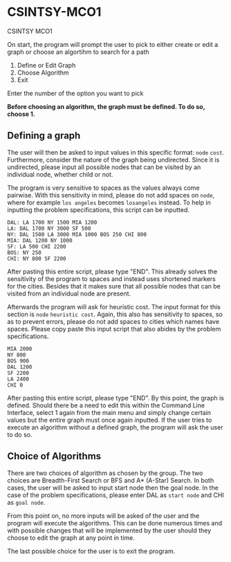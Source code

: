 # CSINTSY-MCO1
CSINTSY MCO1

On start, the program will prompt the user to pick to either create or edit a graph or choose an algortihm to search for a path

1. Define or Edit Graph
2. Choose Algorithm
3. Exit

Enter the number of the option you want to pick

**Before choosing an algorithm, the graph must be defined. To do so, choose 1.**

## Defining a graph

The user will then be asked to input values in this specific format: `node` `cost`. Furthermore, consider the nature of the graph being undirected. Since it is undirected, please input all possible nodes that can be visited by an individual node, whether child or not. 

The program is very sensitive to spaces as the values always come pairwise. 
With this sensitivity in mind, please do not add spaces on `node`, where for example `los angeles` becomes `losangeles` instead. To help in inputting the problem specifications,
this script can be inputted. 

    DAL: LA 1700 NY 1500 MIA 1200
    LA: DAL 1700 NY 3000 SF 500
    NY: DAL 1500 LA 3000 MIA 1000 BOS 250 CHI 800
    MIA: DAL 1200 NY 1000
    SF: LA 500 CHI 2200
    BOS: NY 250
    CHI: NY 800 SF 2200

After pasting this entire script, please type "END". This already solves the sensitivity of the program to spaces and instead uses shortened markers for the cities. Besides that it makes sure that all possible nodes that can be visited from an individual node are present.

Afterwards the program will ask for heuristic cost. The input format for this section is `node` `heuristic cost`. Again, this also has sensitivity to spaces, so as to prevent errors, please do not add spaces to cities which names have spaces. Please copy paste this input script that also abides by the problem specifications.

    MIA 2000
    NY 800
    BOS 900
    DAL 1200
    SF 2200
    LA 2400
    CHI 0

After pasting this entire script, please type "END". By this point, the graph is defined. Should there be a need to edit this within the Command Line Interface, select 1 again from the main menu and simply change certain values but the entire graph must once again inputted. If the user tries to execute an algorithm without a defined graph, the program will ask the user to do so.

## Choice of Algorithms

There are two choices of algorithm as chosen by the group. The two choices are Breadth-First Search or BFS and A* (A-Star) Search. In both cases, the user will be asked to input start node then the goal node. In the case of the problem specifications, please enter DAL as `start node` and CHI as `goal node`.

From this point on, no more inputs will be asked of the user and the program will execute the algorithms. This can be done numerous times and with possible changes that will be implemented by the user should they choose to edit the graph at any point in time. 

The last possible choice for the user is to exit the program. 